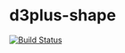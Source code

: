 # d3plus-shape

[![Build Status](https://travis-ci.org/d3plus/d3plus-shape.svg?branch=master)](https://travis-ci.org/d3plus/d3plus-shape)

